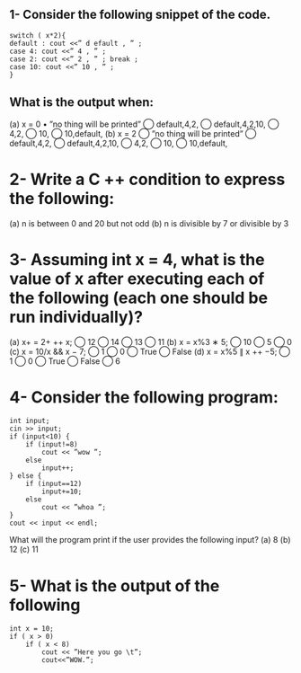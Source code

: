 ## 1- Consider the following snippet of the code.
```
switch ( x*2){
default : cout <<” d efault , ” ;
case 4: cout <<” 4 , ” ;
case 2: cout <<” 2 , ” ; break ;
case 10: cout <<” 10 , ” ;
}
```
## What is the output when:
(a) x = 0
• ”no thing will be printed” ⃝ default,4,2, ⃝ default,4,2,10, ⃝ 4,2, ⃝ 10, ⃝ 10,default,
(b) x = 2
⃝ ”no thing will be printed” ⃝ default,4,2, ⃝ default,4,2,10, ⃝ 4,2, ⃝ 10, ⃝ 10,default,
# 2- Write a C ++ condition to express the following:
(a) n is between 0 and 20 but not odd 
(b) n is divisible by 7 or divisible by 3
# 3- Assuming int x = 4, what is the value of x after executing each of the following (each one should be run individually)?
(a) x+ = 2+ ++ x;
⃝ 12 ⃝ 14 ⃝ 13 ⃝ 11
(b) x = x%3 ∗ 5;
⃝ 10 ⃝ 5 ⃝ 0
(c) x = 10/x && x − 7;
⃝ 1 ⃝ 0 ⃝ True ⃝ False
(d) x = x%5 ∥ x ++ −5;
⃝ 1 ⃝ 0 ⃝ True ⃝ False ⃝ 6
# 4-  Consider the following program:
```
int input;
cin >> input;
if (input<10) {
    if (input!=8)
        cout << ”wow ”;
    else
        input++;
} else {
    if (input==12)
        input+=10;
    else
        cout << ”whoa ”;
}
cout << input << endl;
```
What will the program print if the user provides the following input?
(a) 8
(b) 12
(c) 11
# 5- What is the output of the following
```
int x = 10;
if ( x > 0)
    if ( x < 8)
        cout << ”Here you go \t”;
        cout<<”WOW.”;
```
